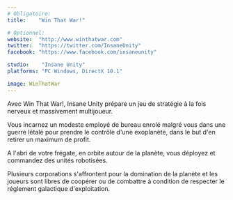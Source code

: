 ```yaml
---
# Obligatoire:
title:    "Win That War!"

# Optionnel:
website:  "http://www.winthatwar.com"
twitter:  "https://twitter.com/InsaneUnity"
facebook: "https://www.facebook.com/insaneunity"

studio:    "Insane Unity"
platforms: "PC Windows, DirectX 10.1"

image: WinThatWar
---
```


Avec Win That War!, Insane Unity prépare un jeu de stratégie à la fois nerveux et massivement multijoueur.

Vous incarnez un modeste employé de bureau enrolé malgré vous dans une guerre létale pour prendre le contrôle d'une exoplanète,
dans le but d'en retirer un maximum de profit.

A l'abri de votre frégate, en orbite autour de la planète, vous déployez et commandez des unités robotisées.

Plusieurs corporations s'affrontent pour la domination de la planète et les joueurs sont libres de coopérer ou de combattre à condition de respecter le réglement galactique d'exploitation.

